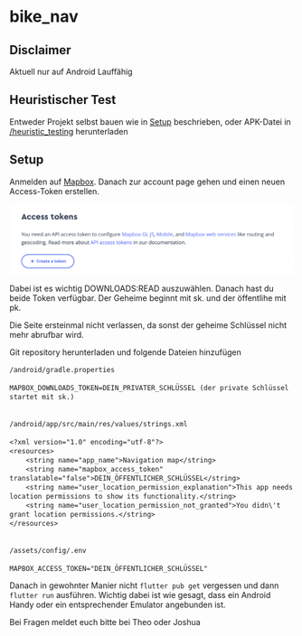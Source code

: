 # bike_nav

## Disclaimer

Aktuell nur auf Android Lauffähig

## Heuristischer Test

Entweder Projekt selbst bauen wie in [Setup](Setup) beschrieben, oder APK-Datei in [/heuristic_testing](/heuristic_testing) herunterladen


## Setup


Anmelden auf [Mapbox](https://account.mapbox.com/). Danach zur account page gehen und einen neuen Access-Token erstellen.

![image](assets/guide/create_token.png)

Dabei ist es wichtig DOWNLOADS:READ auszuwählen. Danach hast du beide Token verfügbar. Der Geheime beginnt mit sk. und der öffentlihe mit pk.

Die Seite ersteinmal nicht verlassen, da sonst der geheime Schlüssel nicht mehr abrufbar wird.

Git repository herunterladen und folgende Dateien hinzufügen

    /android/gradle.properties 

    MAPBOX_DOWNLOADS_TOKEN=DEIN_PRIVATER_SCHLÜSSEL (der private Schlüssel startet mit sk.)


    /android/app/src/main/res/values/strings.xml

    <?xml version="1.0" encoding="utf-8"?>
    <resources>
        <string name="app_name">Navigation map</string>
        <string name="mapbox_access_token" translatable="false">DEIN_ÖFFENTLICHER_SCHLÜSSEL</string>
        <string name="user_location_permission_explanation">This app needs location permissions to show its functionality.</string>
        <string name="user_location_permission_not_granted">You didn\'t grant location permissions.</string>
    </resources>


    /assets/config/.env

    MAPBOX_ACCESS_TOKEN="DEIN_ÖFFENTLICHER_SCHLÜSSEL"

Danach in gewohnter Manier nicht `flutter pub get` vergessen und dann `flutter run` ausführen. Wichtig dabei ist wie gesagt, dass ein Android Handy oder ein entsprechender Emulator angebunden ist.

Bei Fragen meldet euch bitte bei Theo oder Joshua